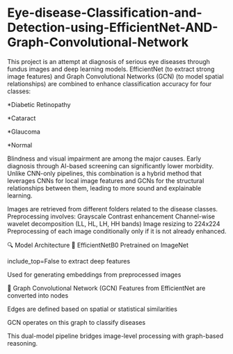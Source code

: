 # Eye-disease-Classification-and-Detection-using-EfficientNet-AND-Graph-Convolutional-Network
This project is an attempt at diagnosis of serious eye diseases through fundus images and deep learning models. EfficientNet (to extract strong image features) and Graph Convolutional Networks (GCN) (to model spatial relationships) are combined to enhance classification accuracy for four classes:

*Diabetic Retinopathy

*Cataract

*Glaucoma

*Normal

Blindness and visual impairment are among the major causes. Early diagnosis through AI-based screening can significantly lower morbidity. Unlike CNN-only pipelines, this combination is a hybrid method that leverages CNNs for local image features and GCNs for the structural relationships between them, leading to more sound and explainable learning.

Images are retrieved from different folders related to the disease classes. Preprocessing involves:
Grayscale
Contrast enhancement
Channel-wise wavelet decomposition (LL, HL, LH, HH bands)
Image resizing to 224x224
Preprocessing of each image conditionally only if it is not already enhanced.

🔍 Model Architecture
🔹 EfficientNetB0
Pretrained on ImageNet

include_top=False to extract deep features

Used for generating embeddings from preprocessed images

🔹 Graph Convolutional Network (GCN)
Features from EfficientNet are converted into nodes

Edges are defined based on spatial or statistical similarities

GCN operates on this graph to classify diseases

This dual-model pipeline bridges image-level processing with graph-based reasoning.
